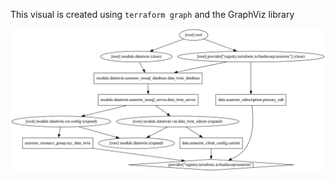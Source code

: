 This visual is created using `terraform graph` and the GraphViz library

![Gaph](infrastructure_graph.png)
